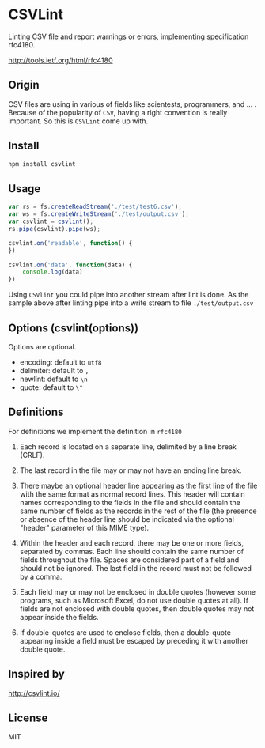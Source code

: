 # CSVLint

Linting CSV file and report warnings or errors, implementing specification rfc4180.

http://tools.ietf.org/html/rfc4180

## Origin

CSV files are using in various of fields like scientests, programmers, and ... . Because of the popularity of `CSV`, having a right convention is really important. So this is `CSVLint` come up with.

## Install

```javascript
npm install csvlint
```

## Usage

```javascript
var rs = fs.createReadStream('./test/test6.csv');
var ws = fs.createWriteStream('./test/output.csv');
var csvlint = csvlint();
rs.pipe(csvlint).pipe(ws);

csvlint.on('readable', function() {
})

csvlint.on('data', function(data) {
    console.log(data)
})
```

Using `CSVlint` you could pipe into another stream after lint is done. As the sample above after linting pipe into a write stream to file `./test/output.csv`

## Options (csvlint(options))

Options are optional. 

- encoding: default to `utf8`
- delimiter: default to `,`
- newlint: default to `\n`
- quote: default to `\"`

## Definitions

For definitions we implement the definition in `rfc4180`

1.  Each record is located on a separate line, delimited by a line break (CRLF).

2.  The last record in the file may or may not have an ending line break.

3.  There maybe an optional header line appearing as the first line of the file with the same format as normal record lines.  This header will contain names corresponding to the fields in the file and should contain the same number of fields as the records in the rest of the file (the presence or absence of the header line should be indicated via the optional "header" parameter of this MIME type). 

4.  Within the header and each record, there may be one or more fields, separated by commas.  Each line should contain the same number of fields throughout the file.  Spaces are considered part of a field and should not be ignored.  The last field in the record must not be followed by a comma.

5.  Each field may or may not be enclosed in double quotes (however some programs, such as Microsoft Excel, do not use double quotes at all).  If fields are not enclosed with double quotes, then double quotes may not appear inside the fields.

6.  If double-quotes are used to enclose fields, then a double-quote appearing inside a field must be escaped by preceding it with another double quote.

## Inspired by

http://csvlint.io/ 

## License

MIT

